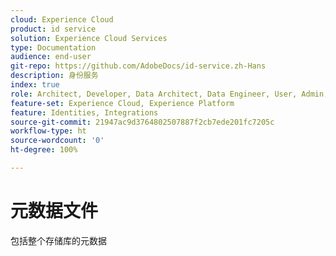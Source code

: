 ```yaml
---
cloud: Experience Cloud
product: id service
solution: Experience Cloud Services
type: Documentation
audience: end-user
git-repo: https://github.com/AdobeDocs/id-service.zh-Hans
description: 身份服务
index: true
role: Architect, Developer, Data Architect, Data Engineer, User, Admin, Leader
feature-set: Experience Cloud, Experience Platform
feature: Identities, Integrations
source-git-commit: 21947ac9d3764802507887f2cb7ede201fc7205c
workflow-type: ht
source-wordcount: '0'
ht-degree: 100%

---
```



# 元数据文件

包括整个存储库的元数据